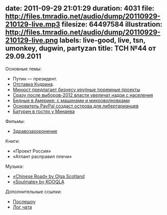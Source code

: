 date: 2011-09-29 21:01:29
duration: 4031
file: http://files.tmradio.net/audio/dump/20110929-210129-live.mp3
filesize: 64497584
illustration: http://files.tmradio.net/audio/dump/20110929-210129-live.png
labels: live-good, live, tsn, umonkey, dugwin, partyzan
title: ТСН №44 от 29.09.2011
---
Основные темы:

- Путин — президент.
- [Отставка Кудрина](http://www.lifenews.ru/news/70517).
- [Минюст предлагает бизнесу крупные тюремные проекты](http://www.bbc.co.uk/russian/russia/2011/09/110921_konovalov_duma.shtml)
- [Сразу после выборов-2012 власти увеличат надои с населения](http://top.rbc.ru/economics/19/09/2011/616094.shtml)
- [Бедные в Америке: с машинами и микроволновками](http://www.bbc.co.uk/russian/international/2011/09/110922_us_poverty.shtml)
- [Основатель PayPal создаст острова для либертарианцев](http://style.rbc.ru/print/luxury/2011/08/24/160946.shtml)
- [Батурин в гостях у Минаева](http://www.minaevlive.ru/archive/scandal_person)

Фильмы:

- [Здравозахоронение](http://www.imdb.com/title/tt0386032/)

Книги:

- «Проект Россия»
- «Атлант расправил плечи»

Музыка:

- [«Chinese Road» by Olga Scotland](http://www.lastfm.ru/music/Olga+Scotland/_/Chinese+Road)
- [«Soulmate» by KOOQLA](http://www.lastfm.ru/music/KOOQLA/_/Soulmate)

Дополнительные ссылки:

- [Послешоу](http://www.tmradio.net/live/recordings/20110929/210129/)
- [Лог чата](http://files.tmradio.net/audio/dump/20110929-210129-live.txt)
